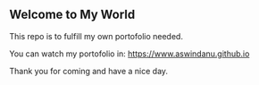 ## Welcome to My World

This repo is to fulfill my own portofolio needed.

You can watch my portofolio in: https://www.aswindanu.github.io


Thank you for coming and have a nice day.